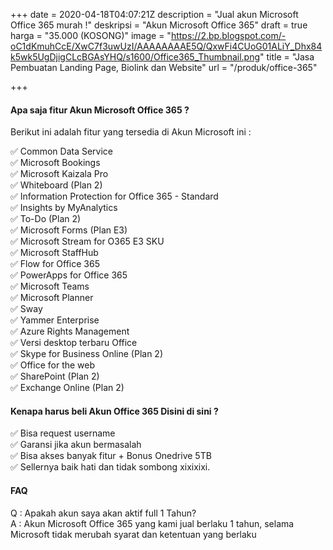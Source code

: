 +++
date = 2020-04-18T04:07:21Z
description = "Jual akun Microsoft Office 365 murah !"
deskripsi = "Akun Microsoft Office 365"
draft = true
harga = "35.000 (KOSONG)"
image = "https://2.bp.blogspot.com/-oC1dKmuhCcE/XwC7f3uwUzI/AAAAAAAAE5Q/QxwFi4CUoG01ALiY_Dhx84k5wk5UgDjigCLcBGAsYHQ/s1600/Office365_Thumbnail.png"
title = "Jasa Pembuatan Landing Page, Biolink dan Website"
url = "/produk/office-365"

+++
#### Apa saja fitur Akun Microsoft Office 365 ? 
Berikut ini adalah fitur yang tersedia di Akun Microsoft ini :

✅ Common Data Service\
✅ Microsoft Bookings\
✅ Microsoft Kaizala Pro\
✅ Whiteboard (Plan 2)\
✅ Information Protection for Office 365 - Standard\
✅ Insights by MyAnalytics\
✅ To-Do (Plan 2)\
✅ Microsoft Forms (Plan E3)\
✅ Microsoft Stream for O365 E3 SKU\
✅ Microsoft StaffHub\
✅ Flow for Office 365\
✅ PowerApps for Office 365\
✅ Microsoft Teams\
✅ Microsoft Planner\
✅ Sway\
✅ Yammer Enterprise\
✅ Azure Rights Management\
✅ Versi desktop terbaru Office\
✅ Skype for Business Online (Plan 2)\
✅ Office for the web\
✅ SharePoint (Plan 2)\
✅ Exchange Online (Plan 2)

#### Kenapa harus beli Akun Office 365 Disini di sini ?
✅ Bisa request username \
✅ Garansi jika akun bermasalah \
✅ Bisa akses banyak fitur + Bonus Onedrive 5TB \
✅ Sellernya baik hati dan tidak sombong xixixixi.

#### FAQ
Q : Apakah akun saya akan aktif full 1 Tahun? \
A : Akun Microsoft Office 365 yang kami jual berlaku 1 tahun, selama Microsoft tidak merubah syarat dan ketentuan yang berlaku
